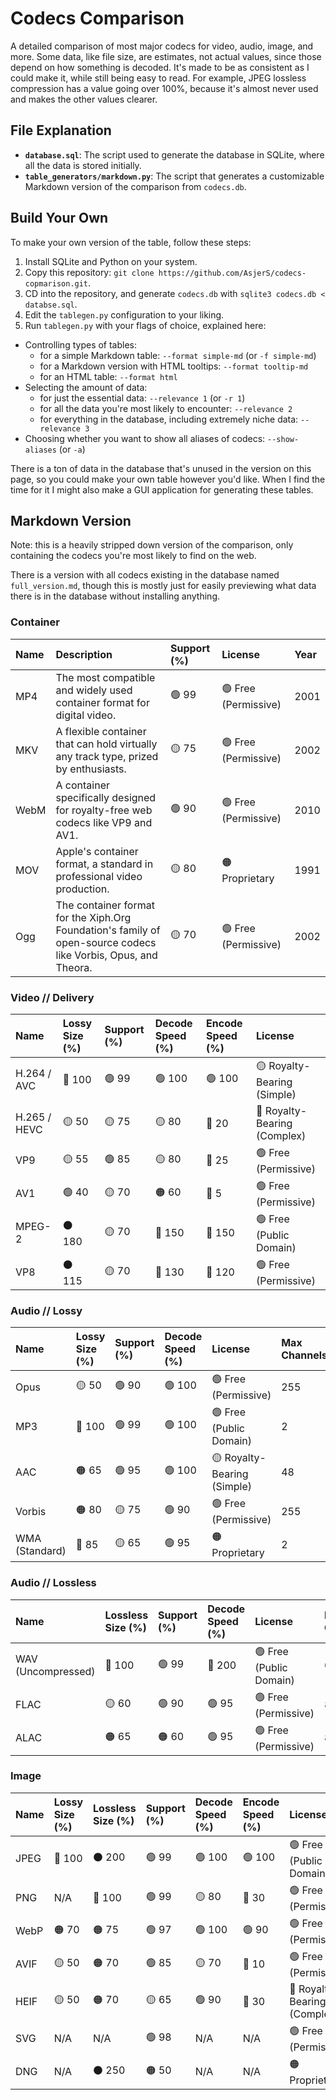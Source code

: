 # Codecs Comparison

A detailed comparison of most major codecs for video, audio, image, and more. Some data, like file size, are estimates, not actual values, since those depend on how something is decoded. It's made to be as consistent as I could make it, while still being easy to read. For example, JPEG lossless compression has a value going over 100%, because it's almost never used and makes the other values clearer.

## File Explanation

- **`database.sql`**: The script used to generate the database in SQLite, where all the data is stored initially.
- **`table_generators/markdown.py`**: The script that generates a customizable Markdown version of the comparison from `codecs.db`.

## Build Your Own

To make your own version of the table, follow these steps:

1. Install SQLite and Python on your system.
2. Copy this repository: `git clone https://github.com/AsjerS/codecs-copmarison.git`.
3. CD into the repository, and generate `codecs.db` with `sqlite3 codecs.db < databse.sql`.
4. Edit the `tablegen.py` configuration to your liking.
5. Run `tablegen.py` with your flags of choice, explained here:
- Controlling types of tables:
    - for a simple Markdown table: `--format simple-md` (or `-f simple-md`)
    - for a Markdown version with HTML tooltips: `--format tooltip-md`
    - for an HTML table: `--format html`
- Selecting the amount of data:
    - for just the essential data: `--relevance 1` (or `-r 1`)
    - for all the data you're most likely to encounter: `--relevance 2`
    - for everything in the database, including extremely niche data: `--relevance 3`
- Choosing whether you want to show all aliases of codecs: `--show-aliases` (or `-a`)

There is a ton of data in the database that's unused in the version on this page, so you could make your own table however you'd like. When I find the time for it I might also make a GUI application for generating these tables.

## Markdown Version

Note: this is a heavily stripped down version of the comparison, only containing the codecs you're most likely to find on the web.

There is a version with all codecs existing in the database named `full_version.md`, though this is mostly just for easily previewing what data there is in the database without installing anything.

### Container

| Name | Description | Support (%) | License | Year |
|:---|:---|:---|:---|:---|
| MP4 | The most compatible and widely used container format for digital video. | 🟢 99 | 🟢 Free (Permissive) | 2001 |
| MKV | A flexible container that can hold virtually any track type, prized by enthusiasts. | 🟡 75 | 🟢 Free (Permissive) | 2002 |
| WebM | A container specifically designed for royalty-free web codecs like VP9 and AV1. | 🟢 90 | 🟢 Free (Permissive) | 2010 |
| MOV | Apple's container format, a standard in professional video production. | 🟡 80 | 🟠 Proprietary | 1991 |
| Ogg | The container format for the Xiph.Org Foundation's family of open-source codecs like Vorbis, Opus, and Theora. | 🟡 70 | 🟢 Free (Permissive) | 2002 |

### Video // Delivery

| Name | Lossy Size (%) | Support (%) | Decode Speed (%) | Encode Speed (%) | License |
|:---|:---|:---|:---|:---|:---|
| <span title="The universal compatibility king for over a decade.">H.264 / AVC</span> | 🔴 100 | 🟢 99 | 🟢 100 | 🟢 100 | 🟡 Royalty-Bearing (Simple) |
| <span title="Dominant in premium 4K media, but with complex licensing.">H.265 / HEVC</span> | 🟡 50 | 🟡 75 | 🟡 80 | 🔴 20 | 🔴 Royalty-Bearing (Complex) |
| <span title="Google's successful open alternative to HEVC, the backbone of YouTube.">VP9</span> | 🟡 55 | 🟢 85 | 🟡 80 | 🔴 25 | 🟢 Free (Permissive) |
| <span title="The royalty-free future of web video, backed by major tech companies.">AV1</span> | 🟢 40 | 🟡 70 | 🟠 60 | 🔴 5 | 🟢 Free (Permissive) |
| <span title="The workhorse of standard-definition digital video (DVDs, DVB).">MPEG-2</span> | ⚫ 180 | 🟡 70 | 🔵 150 | 🔵 150 | 🟢 Free (Public Domain) |
| <span title="The original royalty-free codec for WebM, now primarily used as a baseline for WebRTC.">VP8</span> | ⚫ 115 | 🟡 70 | 🔵 130 | 🔵 120 | 🟢 Free (Permissive) |

### Audio // Lossy

| Name | Lossy Size (%) | Support (%) | Decode Speed (%) | License | Max Channels | Latency |
|:---|:---|:---|:---|:---|:---|:---|
| <span title="State-of-the-art codec for WebRTC, VoIP, and modern streaming.">Opus</span> | 🟡 50 | 🟢 90 | 🟢 100 | 🟢 Free (Permissive) | 255 | 🟢 Very Low |
| <span title="The legacy audio king, universal but inefficient.">MP3</span> | 🔴 100 | 🟢 99 | 🟢 100 | 🟢 Free (Public Domain) | 2 | 🔴 High |
| <span title="The standard for Apple devices and most modern streaming services.">AAC</span> | 🟠 65 | 🟢 95 | 🟢 100 | 🟡 Royalty-Bearing (Simple) | 48 | 🟠 Medium |
| <span title="The original open-source alternative to MP3, used heavily by Spotify and game developers.">Vorbis</span> | 🟠 80 | 🟡 75 | 🟢 90 | 🟢 Free (Permissive) | 255 | 🔴 High |
| <span title="Microsoft's proprietary competitor to MP3 and AAC, widely used in the Windows ecosystem.">WMA (Standard)</span> | 🔴 85 | 🟡 65 | 🟢 95 | 🟠 Proprietary | 2 | 🔴 High |

### Audio // Lossless

| Name | Lossless Size (%) | Support (%) | Decode Speed (%) | License | Max Channels |
|:---|:---|:---|:---|:---|:---|
| <span title="The universal standard for uncompressed, raw PCM audio data.">WAV (Uncompressed)</span> | 🔴 100 | 🟢 99 | 🔵 200 | 🟢 Free (Public Domain) | 6505036 |
| <span title="The de facto open standard for compressed lossless audio. Note: most existing decoders only support up to 24-bit decoding">FLAC</span> | 🟡 60 | 🟢 90 | 🟢 95 | 🟢 Free (Permissive) | 8 |
| <span title="Apple's native lossless format, open-sourced in 2011.">ALAC</span> | 🟠 65 | 🟠 60 | 🟢 95 | 🟢 Free (Permissive) | 8 |

### Image

| Name | Lossy Size (%) | Lossless Size (%) | Support (%) | Decode Speed (%) | Encode Speed (%) | License | Alpha? |
|:---|:---|:---|:---|:---|:---|:---|:---|
| <span title="The universal standard for photographic images on the web.">JPEG</span> | 🔴 100 | ⚫ 200 | 🟢 99 | 🟢 100 | 🟢 100 | 🟢 Free (Public Domain) | No |
| <span title="The standard for lossless web graphics and transparency.">PNG</span> | N/A | 🔴 100 | 🟢 99 | 🟡 80 | 🔴 30 | 🟢 Free (Permissive) | Yes |
| <span title="Google's versatile format to replace JPEG and PNG, offering better compression.">WebP</span> | 🟠 70 | 🟠 75 | 🟢 97 | 🟢 100 | 🟢 90 | 🟢 Free (Permissive) | Yes |
| <span title="State-of-the-art compression based on AV1, offering superior quality and features.">AVIF</span> | 🟡 50 | 🟠 70 | 🟢 85 | 🟡 70 | 🔴 10 | 🟢 Free (Permissive) | Yes |
| <span title="The container format used by most modern smartphones, typically with an HEVC-encoded image.">HEIF</span> | 🟡 50 | 🟠 70 | 🟡 65 | 🟢 90 | 🔴 30 | 🔴 Royalty-Bearing (Complex) | Yes |
| <span title="An XML-based vector format. Performance and file size are not directly comparable to raster formats.">SVG</span> | N/A | N/A | 🟢 98 | N/A | N/A | 🟢 Free (Permissive) | Yes |
| <span title="A &quot;digital negative&quot; containing unprocessed 12-16 bit data from a camera sensor. Offers maximum editing flexibility.">DNG</span> | N/A | ⚫ 250 | 🟠 50 | N/A | N/A | 🟠 Proprietary | No |